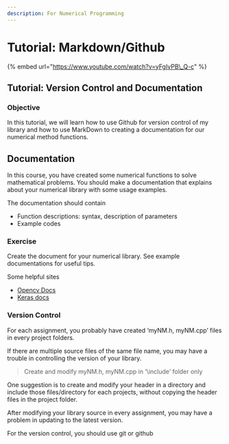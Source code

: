 ```yaml
---
description: For Numerical Programming
---
```


# Tutorial: Markdown/Github

{% embed url="https://www.youtube.com/watch?v=yFgIvPB\_Q-c" %}



## 

## 

## Tutorial: Version Control and Documentation

### Objective

In this tutorial, we will learn how to use Github for version control of my library and how to use MarkDown to creating a documentation for our numerical method functions.

## Documentation

In this course, you have created some numerical functions to solve mathematical problems. You should make a documentation that explains about your numerical library with some usage examples.

The documentation should contain

* Function descriptions: syntax, description of parameters
* Example codes

### Exercise

Create the document for your numerical library. See example documentations for useful tips.



Some helpful sites

* [Opencv Docs](https://docs.opencv.org/3.4.11/d4/d86/group__imgproc__filter.html#ga27c049795ce870216ddfb366086b5a04)
* [Keras docs](https://keras.io/api/models/model/)

### 

### Version Control

For each assignment, you probably have created ‘myNM.h, myNM.cpp’ files in every project folders.

If there are multiple source files of the same file name, you may have a trouble in controlling the version of your library.

> Create and modify myNM.h, myNM.cpp in ‘\include’ folder only

One suggestion is to create and modify your header in a directory and include those files/directory for each projects, without copying the header files in the project folder.

After modifying your library source in every assignment, you may have a problem in updating to the latest version.



For the version control, you should use git or github

